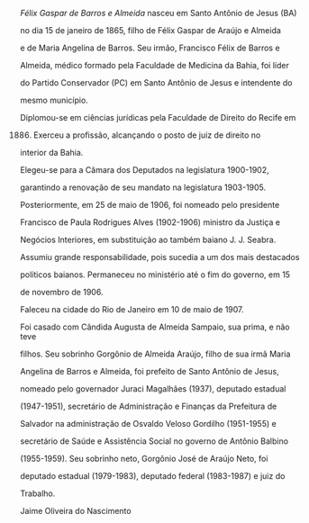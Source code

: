 

*Félix Gaspar de Barros e Almeida* nasceu em Santo Antônio de Jesus (BA)

no dia 15 de janeiro de 1865, filho de Félix Gaspar de Araújo e Almeida

e de Maria Angelina de Barros. Seu irmão, Francisco Félix de Barros e

Almeida, médico formado pela Faculdade de Medicina da Bahia, foi líder

do Partido Conservador (PC) em Santo Antônio de Jesus e intendente do

mesmo município.



Diplomou-se em ciências jurídicas pela Faculdade de Direito do Recife em

1886. Exerceu a profissão, alcançando o posto de juiz de direito no

interior da Bahia.



Elegeu-se para a Câmara dos Deputados na legislatura 1900-1902,

garantindo a renovação de seu mandato na legislatura 1903-1905.

Posteriormente, em 25 de maio de 1906, foi nomeado pelo presidente

Francisco de Paula Rodrigues Alves (1902-1906) ministro da Justiça e

Negócios Interiores, em substituição ao também baiano J. J. Seabra.

Assumiu grande responsabilidade, pois sucedia a um dos mais destacados

políticos baianos. Permaneceu no ministério até o fim do governo, em 15

de novembro de 1906.



Faleceu na cidade do Rio de Janeiro em 10 de maio de 1907.



Foi casado com Cândida Augusta de Almeida Sampaio, sua prima, e não teve

filhos. Seu sobrinho Gorgônio de Almeida Araújo, filho de sua irmã Maria

Angelina de Barros e Almeida, foi prefeito de Santo Antônio de Jesus,

nomeado pelo governador Juraci Magalhães (1937), deputado estadual

(1947-1951), secretário de Administração e Finanças da Prefeitura de

Salvador na administração de Osvaldo Veloso Gordilho (1951-1955) e

secretário de Saúde e Assistência Social no governo de Antônio Balbino

(1955-1959). Seu sobrinho neto, Gorgônio José de Araújo Neto, foi

deputado estadual (1979-1983), deputado federal (1983-1987) e juiz do

Trabalho.



Jaime Oliveira do Nascimento



